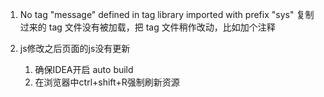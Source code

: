 1. No tag "message" defined in tag library imported with prefix "sys"
    复制过来的 tag 文件没有被加载，把 tag 文件稍作改动，比如加个注释
    
2. js修改之后页面的js没有更新
    1. 确保IDEA开启 auto build
    2. 在浏览器中ctrl+shift+R强制刷新资源 